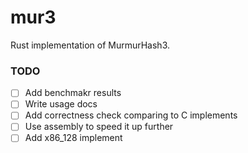 # mur3
Rust implementation of MurmurHash3.

### TODO

- [ ] Add benchmakr results
- [ ] Write usage docs
- [ ] Add correctness check comparing to C implements
- [ ] Use assembly to speed it up further
- [ ] Add x86_128 implement
